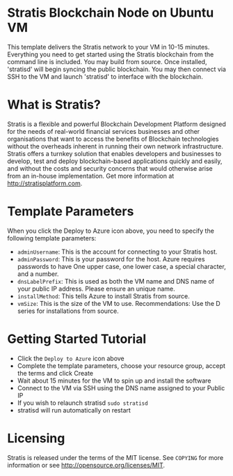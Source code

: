 # Stratis Blockchain Node on Ubuntu VM

This template delivers the Stratis network to your VM in 10-15 minutes.  Everything you need to get started using the Stratis blockchain from the command line is included. 
You may build from source.  Once installed, 'stratisd' will begin syncing the public blockchain. 
You may then connect via SSH to the VM and launch 'stratisd' to interface with the blockchain.

# What is Stratis?

Stratis is a flexible and powerful Blockchain Development Platform designed for the needs of real-world financial services businesses and other organisations that want to access the benefits of Blockchain technologies without the overheads inherent in running their own network infrastructure. Stratis offers a turnkey solution that enables developers and businesses to develop, test and deploy blockchain-based applications quickly and easily, and without the costs and security concerns that would otherwise arise from an in-house implementation. Get more information at http://stratisplatform.com.

# Template Parameters

When you click the Deploy to Azure icon above, you need to specify the following template parameters:

* `adminUsername`: This is the account for connecting to your Stratis host.
* `adminPassword`: This is your password for the host.  Azure requires passwords to have One upper case, one lower case, a special character, and a number.
* `dnsLabelPrefix`: This is used as both the VM name and DNS name of your public IP address.  Please ensure an unique name.
* `installMethod`: This tells Azure to install Stratis from source.
* `vmSize`: This is the size of the VM to use.  Recommendations: Use the D series for installations from source.

# Getting Started Tutorial

* Click the `Deploy to Azure` icon above
* Complete the template parameters, choose your resource group, accept the terms and click Create
* Wait about 15 minutes for the VM to spin up and install the software
* Connect to the VM via SSH using the DNS name assigned to your Public IP
* If you wish to relaunch stratisd `sudo stratisd`
* stratisd will run automatically on restart

# Licensing

Stratis is released under the terms of the MIT license. See `COPYING` for more information or see http://opensource.org/licenses/MIT.
